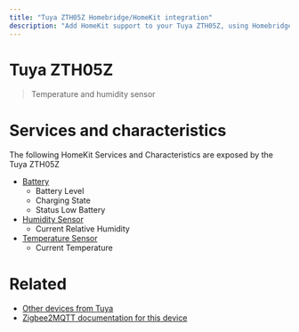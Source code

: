 ```yaml
---
title: "Tuya ZTH05Z Homebridge/HomeKit integration"
description: "Add HomeKit support to your Tuya ZTH05Z, using Homebridge, Zigbee2MQTT and homebridge-z2m."
---
```

<!---
This file has been GENERATED using src/docgen/docgen.ts
DO NOT EDIT THIS FILE MANUALLY!
-->
# Tuya ZTH05Z
> Temperature and humidity sensor


# Services and characteristics
The following HomeKit Services and Characteristics are exposed by
the Tuya ZTH05Z

* [Battery](../../battery.md)
  * Battery Level
  * Charging State
  * Status Low Battery
* [Humidity Sensor](../../sensors.md)
  * Current Relative Humidity
* [Temperature Sensor](../../sensors.md)
  * Current Temperature


# Related
* [Other devices from Tuya](../index.md#tuya)
* [Zigbee2MQTT documentation for this device](https://www.zigbee2mqtt.io/devices/ZTH05Z.html)